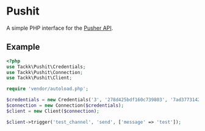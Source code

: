 # Pushit

A simple PHP interface for the [Pusher API](http://pusher.com/docs/rest_api).

## Example

``` php
<?php
use Tackk\Pushit\Credentials;
use Tackk\Pushit\Connection;
use Tackk\Pushit\Client;

require 'vendor/autoload.php';

$credentials = new Credentials('3', '278d425bdf160c739803', '7ad3773142a6692b25b8');
$connection = new Connection($credentials);
$client = new Client($connection);

$client->trigger('test_channel', 'send', ['message' => 'test']);
```
